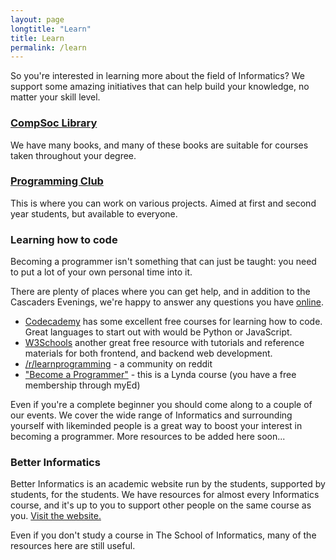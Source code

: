 ```yaml
---
layout: page
longtitle: "Learn"
title: Learn
permalink: /learn
---
```


So you're interested in learning more about the field of Informatics? We support some amazing initiatives that can help build your knowledge, no matter your skill level.


### [CompSoc Library](/library)

We have many books, and many of these books are suitable for courses taken throughout your degree.

### [Programming Club](http://progclub.inf.ed.ac.uk)

This is where you can work on various projects. Aimed at first and second year students, but available to everyone.

### Learning how to code

Becoming a programmer isn't something that can just be taught: you need to put a lot of your own personal time into it.

There are plenty of places where you can get help, and in addition to the Cascaders Evenings, we're happy to answer any questions you have [online](/community).

- [Codecademy](https://www.codecademy.com/) has some excellent free courses for learning how to code. Great languages to start out with would be Python or JavaScript.
- [W3Schools](https://www.w3schools.com/) another great free resource with tutorials and reference materials for both frontend, and backend web development.
- [/r/learnprogramming](https://www.reddit.com/r/learnprogramming/comments/61oly8/new_read_me_first/) - a community on reddit
- ["Become a Programmer"](https://www.lynda.com/learning-paths/Developer/become-a-programmer) - this is a Lynda course (you have a free membership through myEd)

Even if you're a complete beginner you should come along to a couple of our events. We cover the wide range of Informatics and surrounding yourself with likeminded people is a great way to boost your interest in becoming a programmer. More resources to be added here soon...

### Better Informatics

Better Informatics is an academic website run by the students, supported by students, for the students. We have resources for almost every Informatics course, and it's up to you to support other people on the same course as you. [Visit the website.](https://betterinformatics.com)

Even if you don't study a course in The School of Informatics, many of the resources here are still useful.

